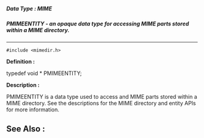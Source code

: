 ##### Data Type : MIME
##### PMIMEENTITY - an opaque data type for accessing MIME parts stored within a MIME directory.
---
```
#include <mimedir.h>
```

**Definition :**

typedef  void * PMIMEENTITY;

**Description :**

PMIMEENTITY is a data type used to access and MIME parts stored within a MIME directory.  See the descriptions for the MIME directory and entity APIs for more information.


**See Also :**
---
